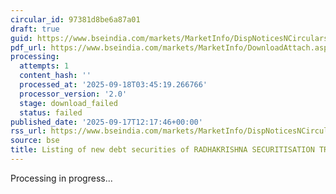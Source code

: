 ```yaml
---
circular_id: 97381d8be6a87a01
draft: true
guid: https://www.bseindia.com/markets/MarketInfo/DispNoticesNCirculars.aspx?Noticeid={13296B22-E77E-4B61-BFD5-EE0521BBF8C8}&noticeno=20250917-26&dt=09/17/2025&icount=26&totcount=57&flag=0
pdf_url: https://www.bseindia.com/markets/MarketInfo/DownloadAttach.aspx?id=20250917-26&attachedId=
processing:
  attempts: 1
  content_hash: ''
  processed_at: '2025-09-18T03:45:19.266766'
  processor_version: '2.0'
  stage: download_failed
  status: failed
published_date: '2025-09-17T12:17:46+00:00'
rss_url: https://www.bseindia.com/markets/MarketInfo/DispNoticesNCirculars.aspx?Noticeid={13296B22-E77E-4B61-BFD5-EE0521BBF8C8}&noticeno=20250917-26&dt=09/17/2025&icount=26&totcount=57&flag=0
source: bse
title: Listing of new debt securities of RADHAKRISHNA SECURITISATION TRUST
---
```


Processing in progress...